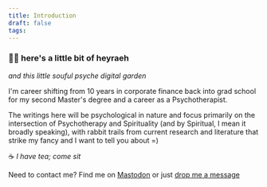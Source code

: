 ```yaml
---
title: Introduction
draft: false
tags:
---
```

### 🤙🏼 here's a little bit of heyraeh
*and this little souful psyche digital garden*

I'm career shifting from 10 years in corporate finance back into grad school for my second Master's degree and a career as a Psychotherapist.

The writings here will be psychological in nature and focus primarily on the intersection of Psychotherapy and Spirituality (and by Spiritual, I mean it broadly speaking), with rabbit trails from current research and literature that strike my fancy and I want to tell you about =)

☕️ *I have tea; come sit*

Need to contact me?
Find me on <a rel="me" href="https://mstdn.games/@craftykraken">Mastodon</a>
or just [drop me a message](tab:https://letterbird.co/heyraeh)
